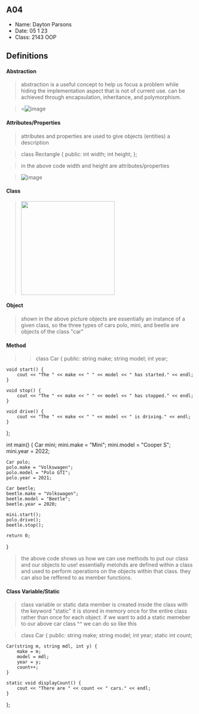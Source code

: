 ## A04

- Name: Dayton Parsons
- Date: 05 1 23
- Class: 2143 OOP

## Definitions

#### Abstraction 

> abstraction is a useful concept to help us focus a problem while hiding the implementation aspect that is not of current use. 
> can be achieved through encapsulation, inheritance, and polymorphism. 

><![image](https://user-images.githubusercontent.com/123118802/236091364-acd1c1fc-ee47-4a09-8ee0-b5cf887c84b5.png)



#### Attributes/Properties 

> attributes and properties are used to give objects (entities) a description

>class Rectangle {
   public:
      int width;
      int height;
    };
    
> in the above code width and height are attributes/properties

>![image](https://user-images.githubusercontent.com/123118802/236092749-ef0cf38b-ee79-4ead-8fb6-e3516ce19a58.png)



#### Class

><img src="https://ds055uzetaobb.cloudfront.net/image_optimizer/722c82aff075a14313be7fa7463f7fedad151a0a.png" width=250>




#### Object
> shown in the above picture objects are essentially an instance of a given class, so the three types of cars
> polo, mini, and beetle are objects of the class "car"



#### Method
>>class Car {
public:
    string make;
    string model;
    int year;

    void start() {
        cout << "The " << make << " " << model << " has started." << endl;
    }

    void stop() {
        cout << "The " << make << " " << model << " has stopped." << endl;
    }

    void drive() {
        cout << "The " << make << " " << model << " is driving." << endl;
    }
};

int main() {
    Car mini;
    mini.make = "Mini";
    mini.model = "Cooper S";
    mini.year = 2022;

    Car polo;
    polo.make = "Volkswagen";
    polo.model = "Polo GTI";
    polo.year = 2021;

    Car beetle;
    beetle.make = "Volkswagen";
    beetle.model = "Beetle";
    beetle.year = 2020;

    mini.start();
    polo.drive();
    beetle.stop();

    return 0;
}
> the above code shows us how we can use methods to put our class and our objects to use!
> essentially metohds are defined within a class and used to perform operations on the objects within that class. 
> they can also be reffered to as member functions. 


#### Class Variable/Static
> class variable or static data member is created inside the class with the keyword "static"
> it is stored in memory once for the entire class rather than once for each object. 
> if we want to add a static memeber to our above car class ^^ we can do so like this 

> class Car {
 public:
    string make;
    string model;
    int year;
    static int count;

    Car(string m, string mdl, int y) {
        make = m;
        model = mdl;
        year = y;
        count++;
    }

    static void displayCount() {
        cout << "There are " << count << " cars." << endl;
    }
};
